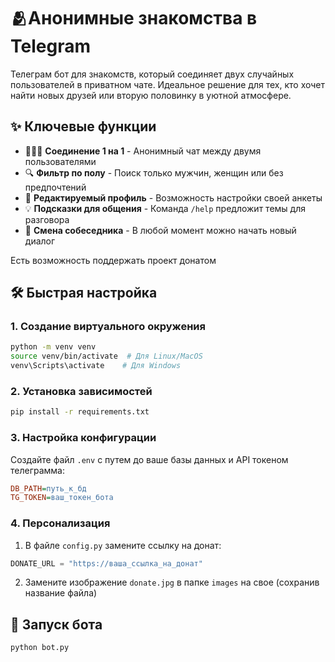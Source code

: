 # 🫂Анонимные знакомства в Telegram

Телеграм бот для знакомств, который соединяет двух случайных пользователей в приватном чате. Идеальное решение для тех, кто хочет найти новых друзей или вторую половинку в уютной атмосфере.

## ✨ Ключевые функции

- 🧑‍🤝‍🧑 **Соединение 1 на 1** - Анонимный чат между двумя пользователями
- 🔍 **Фильтр по полу** - Поиск только мужчин, женщин или без предпочтений
- 📝 **Редактируемый профиль** - Возможность настройки своей анкеты
- 💡 **Подсказки для общения** - Команда `/help` предложит темы для разговора
- 🔄 **Смена собеседника** - В любой момент можно начать новый диалог

Есть возможность поддержать проект донатом

## 🛠 Быстрая настройка

### 1. Создание виртуального окружения
```bash
python -m venv venv
source venv/bin/activate  # Для Linux/MacOS
venv\Scripts\activate    # Для Windows
```

### 2. Установка зависимостей
```bash
pip install -r requirements.txt
```

### 3. Настройка конфигурации
Создайте файл `.env` с путем до ваше базы данных и API токеном телеграмма:
```ini
DB_PATH=путь_к_бд
TG_TOKEN=ваш_токен_бота
```

### 4. Персонализация
1. В файле `config.py` замените ссылку на донат:
```python
DONATE_URL = "https://ваша_ссылка_на_донат"
```

2. Замените изображение `donate.jpg` в папке `images` на свое (сохранив название файла)

## 🚀 Запуск бота
```bash
python bot.py
```
